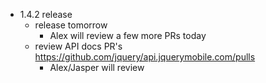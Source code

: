 * 1.4.2 release
  * release tomorrow
    * Alex will review a few more PRs today
  * review API docs PR's https://github.com/jquery/api.jquerymobile.com/pulls
    * Alex/Jasper will review
